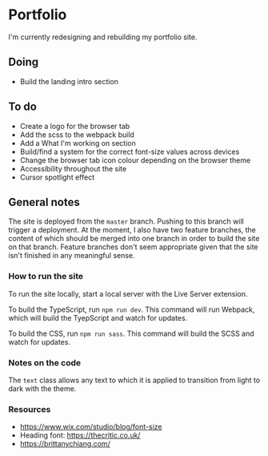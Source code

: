 # Portfolio

I'm currently redesigning and rebuilding my portfolio site.

## Doing

-   Build the landing intro section

## To do

-   Create a logo for the browser tab
-   Add the scss to the webpack build
-   Add a What I'm working on section
-   Build/find a system for the correct font-size values across devices
-   Change the browser tab icon colour depending on the browser theme
-   Accessibility throughout the site
-   Cursor spotlight effect

## General notes

The site is deployed from the `master` branch. Pushing to this branch will trigger a deployment. At the moment, I also have two feature branches, the content of which should be merged into one branch in order to build the site on that branch. Feature branches don't seem appropriate given that the site isn't finished in any meaningful sense.

### How to run the site

To run the site locally, start a local server with the Live Server extension.

To build the TypeScript, run `npm run dev`. This command will run Webpack, which will build the TyepScript and watch for updates.

To build the CSS, run `npm run sass`. This command will build the SCSS and watch for updates.

### Notes on the code

The `text` class allows any text to which it is applied to transition from light to dark with the theme.

### Resources

-   https://www.wix.com/studio/blog/font-size
-   Heading font: https://thecritic.co.uk/
-   https://brittanychiang.com/
